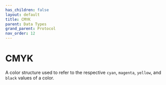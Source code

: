```yaml
---
has_children: false
layout: default
title: CMYK
parent: Data Types
grand_parent: Protocol
nav_order: 12
---
```

[//]: # (TODO: Write CMYK docs)

# CMYK
A color structure used to refer to the respective `cyan`, `magenta`, `yellow`, and `black` values of a color.

